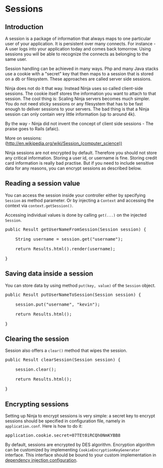 Sessions
========

Introduction
------------

A session is a package of information that always maps to one particular user of your application. 
It is persistent over many connects. For instance - A user logs into your application today 
and comes back tomorrow. Using sessions you will be able to recognize the connects as belonging to the
same user.

Session handling can be achieved in many ways. Php and many Java stacks use a cookie with a "secret" key
that then maps to a session that is stored on a db or filesystem. These approaches are called server side sessions.

Ninja does not do it that way. Instead Ninja uses so called client-side sessions. The cookie itself stores
the information you want to attach to that session. The cool thing is: Scaling Ninja servers becomes
much simpler. You do not need sticky sessions or any filesystem that has to be fast enough to
deliver sessions to your servers. The bad thing is that a Ninja session can only contain very little
information (up to around 4k).

By the way - Ninja did not invent the concept of client side sessions - The praise goes to Rails (afaic). 

More on sessions: (http://en.wikipedia.org/wiki/Session_(computer_science))


<div class="alert alert-info">
Ninja sessions are not encrypted by default. 
Therefore you should not store any 
critical information. Storing a user id, or username is fine. Storing
credit card information is really bad practise. But if you need to include sensitive data for any reasons,
you can encrypt sessions as described below.
</div>

Reading a session value
-----------------------

You can access the session inside your controller either by specifying
<code>Session</code> as method parameter. Or by injecting a <code>Context</code> and 
accessing the context via <code>context.getSession()</code>.

Accessing individual values is done by calling <code>get(...)</code> on the 
injected <code>Session</code>.

<pre class="prettyprint">
public Result getUserNameFromSession(Session session) {

    String username = session.get("username");

    return Results.html().render(username);

}
</pre> 


Saving data inside a session
----------------------------

You can store data by using method <code>put(key, value)</code> of the 
<code>Session</code> object.

<pre class="prettyprint">
public Result putUserNameToSession(Session session) {

    session.put("username", "kevin");

    return Results.html();

}
</pre>

Clearing the session
--------------------

Session also offers a <code>clear()</code> method that wipes the session.

<pre class="prettyprint">
public Result clearSession(Session session) {

    session.clear();

    return Results.html();

}
</pre>

Encrypting sessions
-------------------

Setting up Ninja to encrypt sessions is very simple: a secret key to encrypt sessions should be
specified in configuration file, namely in <code>application.conf</code>. Here is how to do it:
<pre class="prettyprint">
application.cookie.secret=07TEt0iRCQh0NmKYBB8
</pre>

By default, sessions are encrypted by DES algorithm. Encryption algorithm can be customized by
implementing <code>CookieEncryptionKeyGenerator</code> interface. This interface should be
bound to your custom implementation in
<a href="dependency_injection.html">dependency injection configuration</a>.


